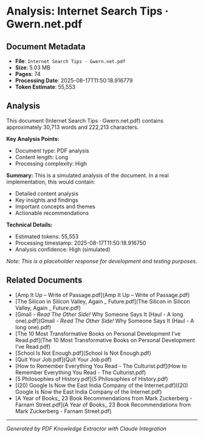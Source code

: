 # Analysis: Internet Search Tips · Gwern.net.pdf

## Document Metadata
- **File**: `Internet Search Tips · Gwern.net.pdf`
- **Size**: 5.03 MB
- **Pages**: 74
- **Processing Date**: 2025-08-17T11:50:18.916779
- **Token Estimate**: 55,553

## Analysis

This document (Internet Search Tips · Gwern.net.pdf) contains approximately 30,713 words and 222,213 characters.

**Key Analysis Points:**
- Document type: PDF analysis
- Content length: Long
- Processing complexity: High

**Summary:**
This is a simulated analysis of the document. In a real implementation, this would contain:
- Detailed content analysis
- Key insights and findings
- Important concepts and themes
- Actionable recommendations

**Technical Details:**
- Estimated tokens: 55,553
- Processing timestamp: 2025-08-17T11:50:18.916750
- Analysis confidence: High (simulated)

*Note: This is a placeholder response for development and testing purposes.*

## Related Documents

- [Amp It Up – Write of Passage.pdf](Amp It Up – Write of Passage.pdf)
- [The Silicon in Silicon Valley, Again _ Future.pdf](The Silicon in Silicon Valley, Again _ Future.pdf)
- [Gmail - _Read The Other Side!_ Why Someone Says It (Haul - A long one).pdf](Gmail - _Read The Other Side!_ Why Someone Says It (Haul - A long one).pdf)
- [The 10 Most Transformative Books on Personal Development I’ve Read.pdf](The 10 Most Transformative Books on Personal Development I’ve Read.pdf)
- [School Is Not Enough.pdf](School Is Not Enough.pdf)
- [Quit Your Job.pdf](Quit Your Job.pdf)
- [How to Remember Everything You Read - The Culturist.pdf](How to Remember Everything You Read - The Culturist.pdf)
- [5 Philosophies of History.pdf](5 Philosophies of History.pdf)
- [(20) Google Is Now the East India Company of the Internet.pdf]((20) Google Is Now the East India Company of the Internet.pdf)
- [A Year of Books_ 23 Book Recommendations from Mark Zuckerberg - Farnam Street.pdf](A Year of Books_ 23 Book Recommendations from Mark Zuckerberg - Farnam Street.pdf)

---
*Generated by PDF Knowledge Extractor with Claude Integration*